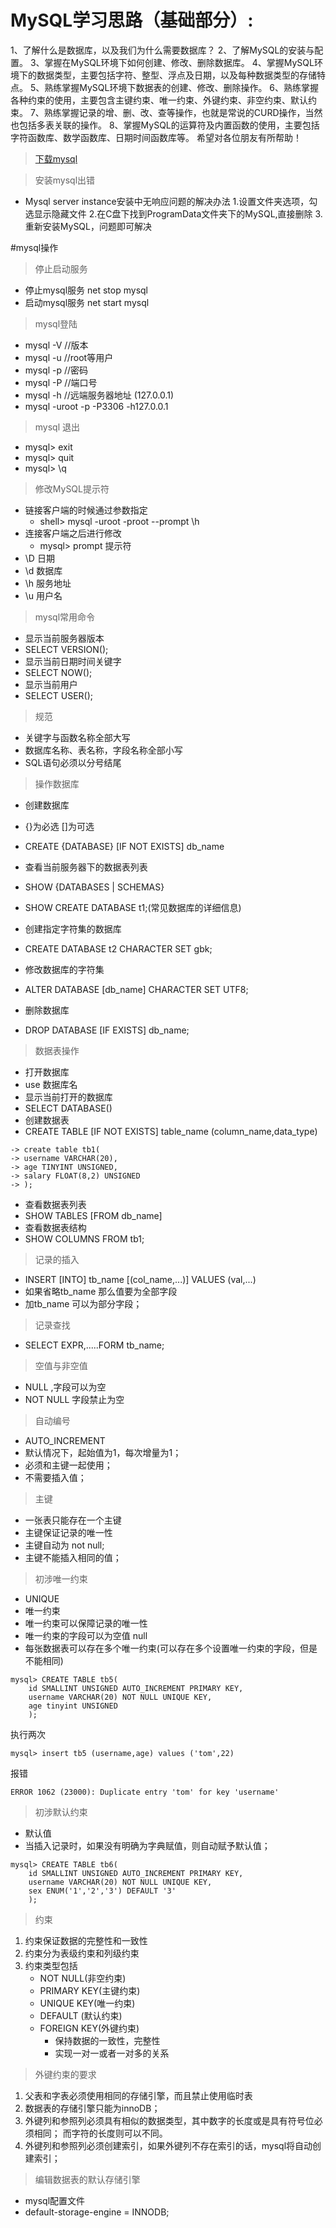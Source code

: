 # MySQL学习思路（基础部分）:
1、了解什么是数据库，以及我们为什么需要数据库？
2、了解MySQL的安装与配置。
3、掌握在MySQL环境下如何创建、修改、删除数据库。
4、掌握MySQL环境下的数据类型，主要包括字符、整型、浮点及日期，以及每种数据类型的存储特点。
5、熟练掌握MySQL环境下数据表的创建、修改、删除操作。
6、熟练掌握各种约束的使用，主要包含主键约束、唯一约束、外键约束、非空约束、默认约束。
7、熟练掌握记录的增、删、改、查等操作，也就是常说的CURD操作，当然也包括多表关联的操作。
8、掌握MySQL的运算符及内置函数的使用，主要包括字符函数库、数学函数库、日期时间函数库等。
希望对各位朋友有所帮助！

>[下载mysql](http://download.csdn.net/download/lxq_xsyu/6468461)

> 安装mysql出错

+ Mysql server instance安装中无响应问题的解决办法
1.设置文件夹选项，勾选显示隐藏文件
2.在C盘下找到ProgramData文件夹下的MySQL,直接删除
3.重新安装MySQL，问题即可解决

#mysql操作

> 停止启动服务

+ 停止mysql服务 net stop mysql
+ 启动mysql服务 net start mysql

> mysql登陆

+ mysql -V //版本
+ mysql -u //root等用户
+ mysql -p //密码
+ mysql -P //端口号
+ mysql -h //远端服务器地址 (127.0.0.1)
+ mysql -uroot -p -P3306 -h127.0.0.1
> mysql 退出

+ mysql> exit
+ mysql> quit
+ mysql> \q

> 修改MySQL提示符

+ 链接客户端的时候通过参数指定
  + shell> mysql -uroot -proot --prompt \h
+ 连接客户端之后进行修改
  + mysql> prompt 提示符
+ \D 日期
+ \d 数据库
+ \h 服务地址
+ \u 用户名

> mysql常用命令

+ 显示当前服务器版本
+ SELECT VERSION();
+ 显示当前日期时间关键字
+ SELECT NOW();
+ 显示当前用户
+ SELECT USER();

> 规范
+ 关键字与函数名称全部大写
+ 数据库名称、表名称，字段名称全部小写
+ SQL语句必须以分号结尾

> 操作数据库

+ 创建数据库
+ {}为必选 []为可选
+ CREATE {DATABASE} [IF NOT EXISTS] db_name
+ 查看当前服务器下的数据表列表
+ SHOW {DATABASES | SCHEMAS}
+ SHOW CREATE DATABASE t1;(常见数据库的详细信息)
+ 创建指定字符集的数据库
+ CREATE DATABASE t2 CHARACTER SET gbk;
+ 修改数据库的字符集
+ ALTER DATABASE [db_name] CHARACTER SET UTF8;

+ 删除数据库
+ DROP DATABASE [IF EXISTS] db_name;


> 数据表操作

+ 打开数据库
+ use 数据库名
+ 显示当前打开的数据库
+ SELECT DATABASE() 
+ 创建数据表
+ CREATE TABLE [IF NOT EXISTS] table_name (column_name,data_type)

```
-> create table tb1(
-> username VARCHAR(20),
-> age TINYINT UNSIGNED,
-> salary FLOAT(8,2) UNSIGNED
-> );
```

+ 查看数据表列表
+ SHOW TABLES [FROM db_name]
+ 查看数据表结构
+ SHOW COLUMNS FROM tb1;

> 记录的插入

+ INSERT [INTO] tb_name [(col_name,...)] VALUES (val,...)
+ 如果省略tb_name 那么值要为全部字段
+ 加tb_name 可以为部分字段；

> 记录查找

+ SELECT EXPR,.....FORM tb_name;

> 空值与非空值

+ NULL ,字段可以为空
+ NOT NULL 字段禁止为空

> 自动编号

+ AUTO_INCREMENT
+ 默认情况下，起始值为1，每次增量为1；
+ 必须和主键一起使用；
+ 不需要插入值；

> 主键

+ 一张表只能存在一个主键
+ 主键保证记录的唯一性
+ 主键自动为 not null;
+ 主键不能插入相同的值；

> 初涉唯一约束

+ UNIQUE
+ 唯一约束
+ 唯一约束可以保障记录的唯一性
+ 唯一约束的字段可以为空值 null
+ 每张数据表可以存在多个唯一约束(可以存在多个设置唯一约束的字段，但是不能相同)

```
mysql> CREATE TABLE tb5(
    id SMALLINT UNSIGNED AUTO_INCREMENT PRIMARY KEY,
    username VARCHAR(20) NOT NULL UNIQUE KEY,
    age tinyint UNSIGNED
    );
```

执行两次
```
mysql> insert tb5 (username,age) values ('tom',22)
```

报错
```
ERROR 1062 (23000): Duplicate entry 'tom' for key 'username'
```

> 初涉默认约束

+ 默认值
+ 当插入记录时，如果没有明确为字典赋值，则自动赋予默认值；

```
mysql> CREATE TABLE tb6(
    id SMALLINT UNSIGNED AUTO_INCREMENT PRIMARY KEY,
    username VARCHAR(20) NOT NULL UNIQUE KEY,
    sex ENUM('1','2','3') DEFAULT '3'
    );
```


> 约束

1. 约束保证数据的完整性和一致性
2. 约束分为表级约束和列级约束
3. 约束类型包括
    + NOT NULL(非空约束)
    + PRIMARY KEY(主键约束)
    + UNIQUE KEY(唯一约束)
    + DEFAULT (默认约束)
    + FOREIGN KEY(外键约束)
        + 保持数据的一致性，完整性
        + 实现一对一或者一对多的关系

> 外键约束的要求

1. 父表和字表必须使用相同的存储引擎，而且禁止使用临时表
2. 数据表的存储引擎只能为innoDB；
3. 外键列和参照列必须具有相似的数据类型，其中数字的长度或是具有符号位必须相同；
   而字符的长度则可以不同。
4. 外键列和参照列必须创建索引，如果外键列不存在索引的话，mysql将自动创建索引；

> 编辑数据表的默认存储引擎

+ mysql配置文件
+ default-storage-engine = INNODB;



